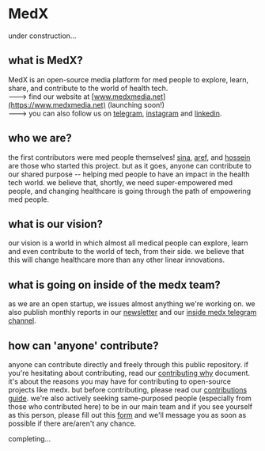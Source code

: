 # MedX
under construction...

## what is MedX?
MedX is an open-source media platform for med people to explore, learn, share, and contribute to the world of health tech.  
---> find our website at [www.medxmedia.net](https://www.medxmedia.net) (launching soon!)  
---> you can also follow us on [telegram](https://t.me/medxmedia_net), [instagram](https://www.instagram.com/medxmedia_net) and [linkedin](https://www.linkedin.com/company/medxstartup).  

## who we are?
the first contributors were med people themselves! [sina](https://github.com/Sinusealpha), [aref](https://github.com/aref-asadi), and [hossein](https://github.com/hossein-kazzemi) are those who started this project. but as it goes, anyone can contribute to our shared purpose -- helping med people to have an impact in the health tech world. we believe that, shortly, we need super-empowered med people, and changing healthcare is going through the path of empowering med people.

## what is our vision?
our vision is a world in which almost all medical people can explore, learn and even contribute to the world of tech, from their side. we believe that this will change healthcare more than any other linear innovations. 

## what is going on inside of the medx team?
as we are an open startup, we issues almost anything we're working on. we also publish monthly reports in our [newsletter](https://medxmedia.substack.com/) and our [inside medx telegram channel](https://t.me/insidemedx).

## how can 'anyone' contribute?
anyone can contribute directly and freely through this public repository. if you're hesitating about contributing, read our [contributing why](https://github.com/Sinusealpha/MedX/blob/main/CONTRIBUTION-WHY.md) document. it's about the reasons you may have for contributing to open-source projects like medx. but before contributing, please read our [contributions guide](https://github.com/Sinusealpha/MedX/blob/main/CONTRIBUTION-GUIDE.md). we're also actively seeking same-purposed people (especially from those who contributed here) to be in our main team and if you see yourself as this person, please fill out this [form]() and we'll message you as soon as possible if there are/aren't any chance.





completing...
